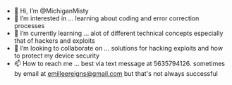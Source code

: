 - 👋 Hi, I’m @MichiganMisty
- 👀 I’m interested in ... learning about coding and error correction processes 
- 🌱 I’m currently learning ... alot of different technical concepts especially that of hackers and exploits
- 💞️ I’m looking to collaborate on ... solutions for hacking exploits and how to protect my device security 
- 📫 How to reach me ... best via text message at 5635794126. sometimes by email at emilleereigns@gmail.com but that's not always successful 

<!---
MichiganMisty/MichiganMisty is a ✨ special ✨ repository because its `README.md` (this file) appears on your GitHub profile.
You can click the Preview link to take a look at your changes.
--->
